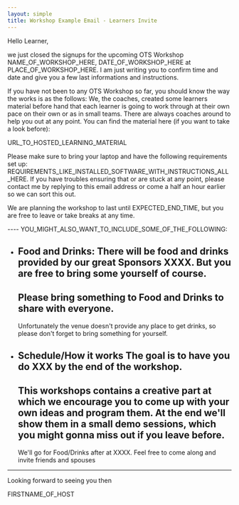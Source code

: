 ```yaml
---
layout: simple
title: Workshop Example Email - Learners Invite
---
```


Hello Learner,

we just closed the signups for the upcoming OTS Workshop NAME_OF_WORKSHOP_HERE, DATE_OF_WORKSHOP_HERE at PLACE_OF_WORKSHOP_HERE. I am just writing you to confirm time and date and give you a few last informations and instructions.

If you have not been to any OTS Workshop so far, you should know the way the works is as the follows: We, the coaches, created some learners material before hand that each learner is going to work through at their own pace on their own or as in small teams. There are always coaches around to help you out at any point. You can find the material here (if you want to take a look before):

URL_TO_HOSTED_LEARNING_MATERIAL

Please make sure to bring your laptop and have the following requirements set up: REQUIREMENTS_LIKE_INSTALLED_SOFTWARE_WITH_INSTRUCTIONS_ALL_HERE. If you have troubles ensuring that or are stuck at any point, please contact me by replying to this email address or come a half an hour earlier so we can sort this out.

We are planning the workshop to last until EXPECTED_END_TIME, but you are free to leave or take breaks at any time. 

---- YOU_MIGHT_ALSO_WANT_TO_INCLUDE_SOME_OF_THE_FOLLOWING:

- Food and Drinks:
  There will be food and drinks provided by our great Sponsors XXXX. But you are free to bring some yourself of course.
  ---
  Please bring something to Food and Drinks to share with everyone.
  ---
  Unfortunately the venue doesn't provide any place to get drinks, so please don't forget to bring something for yourself.

- Schedule/How it works
  The goal is to have you do XXX by the end of the workshop.
  ---
  This workshops contains a creative part at which we encourage you to come up with your own ideas and program them. At the end we'll show them in a small demo sessions, which you might gonna miss out if you leave before.
  ---
  We'll go for Food/Drinks after at XXXX. Feel free to come along and invite friends and spouses

----

Looking forward to seeing you then

FIRSTNAME_OF_HOST
